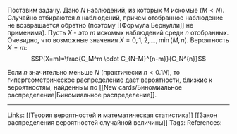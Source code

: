 Поставим задачу. Дано $N$ наблюдений, из которых $M$ искомые ($M<N$). Случайно отбираются $n$ наблюдений, причем отобранное наблюдение не возвращается обратно (поэтому [[Формула Бернулли]] не применима). Пусть $X$ - это $m$ искомых наблюдений среди $n$ отобранных. Очевидно, что возможные значения $X=0,1,2,...,\min(M, n)$. 
Вероятность $X=m$:
$$P(X=m)=\frac{C_M^m \cdot C_{N-M}^{n-m}}{C_N^{n}}$$

Если $n$ значительно меньше $N$ (практически $n<0.1N$), то гипергеометрическое распределение дает вероятности, близкие к вероятностям, найденным по [[New cards/Биномиальное распределение|Биномиальное распределение]].   

___
Links: [[Теория вероятностей и математическая статистика]] [[Закон распределения вероятностей случайной величины]]
Tags:
References: